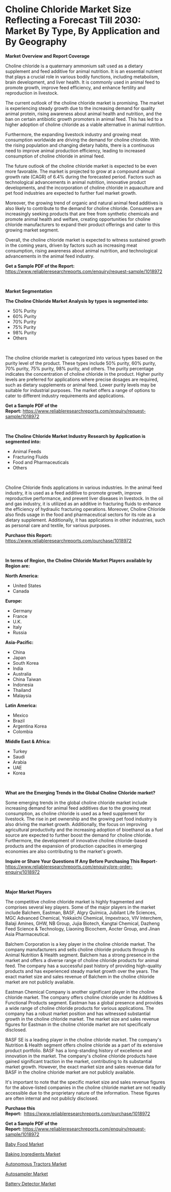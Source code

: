 <p><h1>Choline Chloride Market Size Reflecting a Forecast Till 2030: Market By Type, By Application and By Geography</h1></p><p><strong>Market Overview and Report Coverage</strong></p>
<p><p>Choline chloride is a quaternary ammonium salt used as a dietary supplement and feed additive for animal nutrition. It is an essential nutrient that plays a crucial role in various bodily functions, including metabolism, brain development, and liver health. It is commonly used in animal feed to promote growth, improve feed efficiency, and enhance fertility and reproduction in livestock.</p><p>The current outlook of the choline chloride market is promising. The market is experiencing steady growth due to the increasing demand for quality animal protein, rising awareness about animal health and nutrition, and the ban on certain antibiotic growth promoters in animal feed. This has led to a higher adoption of choline chloride as a viable alternative in animal nutrition.</p><p>Furthermore, the expanding livestock industry and growing meat consumption worldwide are driving the demand for choline chloride. With the rising population and changing dietary habits, there is a continuous need to improve animal production efficiency, leading to increased consumption of choline chloride in animal feed.</p><p>The future outlook of the choline chloride market is expected to be even more favorable. The market is projected to grow at a compound annual growth rate (CAGR) of 6.4% during the forecasted period. Factors such as technological advancements in animal nutrition, innovative product developments, and the incorporation of choline chloride in aquaculture and pet food industries are expected to further fuel market growth.</p><p>Moreover, the growing trend of organic and natural animal feed additives is also likely to contribute to the demand for choline chloride. Consumers are increasingly seeking products that are free from synthetic chemicals and promote animal health and welfare, creating opportunities for choline chloride manufacturers to expand their product offerings and cater to this growing market segment.</p><p>Overall, the choline chloride market is expected to witness sustained growth in the coming years, driven by factors such as increasing meat consumption, rising awareness about animal nutrition, and technological advancements in the animal feed industry.</p></p>
<p><strong>Get a Sample PDF of the Report:</strong> <a href="https://www.reliableresearchreports.com/enquiry/request-sample/1018972">https://www.reliableresearchreports.com/enquiry/request-sample/1018972</a></p>
<p>&nbsp;</p>
<p><strong>Market Segmentation</strong></p>
<p><strong>The Choline Chloride Market Analysis by types is segmented into:</strong></p>
<p><ul><li>50% Purity</li><li>60% Purity</li><li>70% Purity</li><li>75% Purity</li><li>98% Purity</li><li>Others</li></ul></p>
<p>&nbsp;</p>
<p><p>The choline chloride market is categorized into various types based on the purity level of the product. These types include 50% purity, 60% purity, 70% purity, 75% purity, 98% purity, and others. The purity percentage indicates the concentration of choline chloride in the product. Higher purity levels are preferred for applications where precise dosages are required, such as dietary supplements or animal feed. Lower purity levels may be suitable for industrial purposes. The market offers a range of options to cater to different industry requirements and applications.</p></p>
<p><strong>Get a Sample PDF of the Report:</strong>&nbsp;<a href="https://www.reliableresearchreports.com/enquiry/request-sample/1018972">https://www.reliableresearchreports.com/enquiry/request-sample/1018972</a></p>
<p>&nbsp;</p>
<p><strong>The Choline Chloride Market Industry Research by Application is segmented into:</strong></p>
<p><ul><li>Animal Feeds</li><li>Fracturing Fluids</li><li>Food and Pharmaceuticals</li><li>Others</li></ul></p>
<p>&nbsp;</p>
<p><p>Choline Chloride finds applications in various industries. In the animal feed industry, it is used as a feed additive to promote growth, improve reproductive performance, and prevent liver diseases in livestock. In the oil and gas industry, it is utilized as an additive in fracturing fluids to enhance the efficiency of hydraulic fracturing operations. Moreover, Choline Chloride also finds usage in the food and pharmaceutical sectors for its role as a dietary supplement. Additionally, it has applications in other industries, such as personal care and textile, for various purposes.</p></p>
<p><strong>Purchase this Report:</strong>&nbsp; <a href="https://www.reliableresearchreports.com/purchase/1018972">https://www.reliableresearchreports.com/purchase/1018972</a></p>
<p>&nbsp;</p>
<p><strong>In terms of Region, the Choline Chloride Market Players available by Region are:</strong></p>
<p>
    <p> <strong> North America: </strong>
        <ul>
            <li>United States</li>
            <li>Canada</li>
        </ul>
        </p> 
    <p> <strong> Europe: </strong>
        <ul>
            <li>Germany</li>
            <li>France</li>
            <li>U.K.</li>
            <li>Italy</li>
            <li>Russia</li>
        </ul>
        </p> 
    <p> <strong> Asia-Pacific: </strong>
        <ul>
            <li>China</li>
            <li>Japan</li>
            <li>South Korea</li>
            <li>India</li>
            <li>Australia</li>
            <li>China Taiwan</li>
            <li>Indonesia</li>
            <li>Thailand</li>
            <li>Malaysia</li>
        </ul>
        </p> 
    <p> <strong> Latin America: </strong>
        <ul>
            <li>Mexico</li>
            <li>Brazil</li>
            <li>Argentina Korea</li>
            <li>Colombia</li>
        </ul>
        </p> 
    <p> <strong> Middle East & Africa: </strong>
        <ul>
            <li>Turkey</li>
            <li>Saudi</li>
            <li>Arabia</li>
            <li>UAE</li>
            <li>Korea</li>
        </ul>
    </p>
    </p>
<p>&nbsp;</p>
<p><strong>What are the Emerging Trends in the Global Choline Chloride market?</strong></p>
<p><p>Some emerging trends in the global choline chloride market include increasing demand for animal feed additives due to the growing meat consumption, as choline chloride is used as a feed supplement for livestock. The rise in pet ownership and the growing pet food industry is also driving the market growth. Additionally, the focus on improving agricultural productivity and the increasing adoption of bioethanol as a fuel source are expected to further boost the demand for choline chloride. Furthermore, the development of innovative choline chloride-based products and the expansion of production capacities in emerging economies are also contributing to the market's growth.</p></p>
<p><strong>Inquire or Share Your Questions If Any Before Purchasing This Report</strong>- <a href="https://www.reliableresearchreports.com/enquiry/pre-order-enquiry/1018972">https://www.reliableresearchreports.com/enquiry/pre-order-enquiry/1018972</a></p>
<p>&nbsp;</p>
<p><strong>Major Market Players</strong></p>
<p><p>The competitive choline chloride market is highly fragmented and comprises several key players. Some of the major players in the market include Balchem, Eastman, BASF, Algry Química, Jubilant Life Sciences, MGC Advanced Chemical, Yokkaichi Chemical, Impextraco, VIV Interchem, Balaji Amines, GHW, NB Group, Jujia Biotech, Kangtai Chemical, Dazheng Feed Science & Technology, Liaoning Bicochem, Aocter Group, and Jinan Asia Pharmaceutical.</p><p>Balchem Corporation is a key player in the choline chloride market. The company manufacturers and sells choline chloride products through its Animal Nutrition & Health segment. Balchem has a strong presence in the market and offers a diverse range of choline chloride products for animal feed. The company has a successful past history of providing high-quality products and has experienced steady market growth over the years. The exact market size and sales revenue of Balchem in the choline chloride market are not publicly available.</p><p>Eastman Chemical Company is another significant player in the choline chloride market. The company offers choline chloride under its Additives & Functional Products segment. Eastman has a global presence and provides a wide range of choline chloride products for various applications. The company has a robust market position and has witnessed substantial growth in the choline chloride market. The market size and sales revenue figures for Eastman in the choline chloride market are not specifically disclosed.</p><p>BASF SE is a leading player in the choline chloride market. The company's Nutrition & Health segment offers choline chloride as a part of its extensive product portfolio. BASF has a long-standing history of excellence and innovation in the market. The company's choline chloride products have gained significant traction in the market, contributing to its substantial market growth. However, the exact market size and sales revenue data for BASF in the choline chloride market are not publicly available.</p><p>It's important to note that the specific market size and sales revenue figures for the above-listed companies in the choline chloride market are not readily accessible due to the proprietary nature of the information. These figures are often internal and not publicly disclosed.</p></p>
<p><strong>Purchase this Report:</strong>&nbsp;&nbsp;<a href="https://www.reliableresearchreports.com/purchase/1018972">https://www.reliableresearchreports.com/purchase/1018972</a></p>
<p></p>
<p><strong>Get a Sample PDF of the Report:</strong>&nbsp;<a href="https://www.reliableresearchreports.com/enquiry/request-sample/1018972">https://www.reliableresearchreports.com/enquiry/request-sample/1018972</a></p>
<p><p><a href="https://medium.com/@mayekuhic/baby-food-market-research-report-its-history-and-forecast-2023-to-2030-2fd793c271a6">Baby Food Market</a></p><p><a href="https://medium.com/@ikeschumm/baking-ingredients-market-the-key-to-successful-business-strategy-forecast-till-2030-ae485d9db63c">Baking Ingredients Market</a></p><p><a href="https://medium.com/@lupeosinski/autonomous-tractors-market-furnishes-information-on-market-share-market-trends-and-market-growth-fa14597759f9">Autonomous Tractors Market</a></p><p><a href="https://medium.com/@damionrunte/autosampler-market-report-reveals-the-latest-trends-and-growth-opportunities-of-this-market-40703cd6e168">Autosampler Market</a></p><p><a href="https://medium.com/@ikeschumm/battery-detector-market-outlook-industry-overview-and-forecast-2023-to-2030-57178a52ec42">Battery Detector Market</a></p></p>